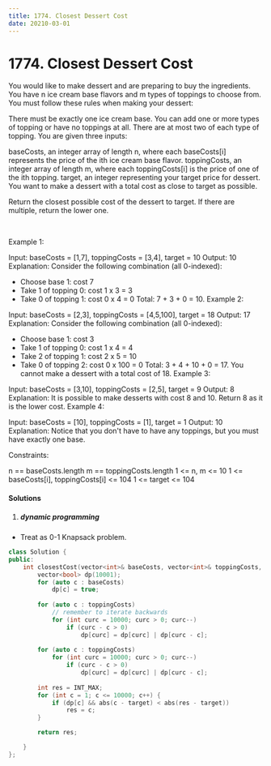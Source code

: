 ```yaml
---
title: 1774. Closest Dessert Cost
date: 20210-03-01
---
```


# 1774. Closest Dessert Cost

You would like to make dessert and are preparing to buy the ingredients. You have n ice cream base flavors and m types of toppings to choose from. You must follow these rules when making your dessert:

There must be exactly one ice cream base.
You can add one or more types of topping or have no toppings at all.
There are at most two of each type of topping.
You are given three inputs:

baseCosts, an integer array of length n, where each baseCosts[i] represents the price of the ith ice cream base flavor.
toppingCosts, an integer array of length m, where each toppingCosts[i] is the price of one of the ith topping.
target, an integer representing your target price for dessert.
You want to make a dessert with a total cost as close to target as possible.

Return the closest possible cost of the dessert to target. If there are multiple, return the lower one.

 

Example 1:

Input: baseCosts = [1,7], toppingCosts = [3,4], target = 10
Output: 10
Explanation: Consider the following combination (all 0-indexed):
- Choose base 1: cost 7
- Take 1 of topping 0: cost 1 x 3 = 3
- Take 0 of topping 1: cost 0 x 4 = 0
Total: 7 + 3 + 0 = 10.
Example 2:

Input: baseCosts = [2,3], toppingCosts = [4,5,100], target = 18
Output: 17
Explanation: Consider the following combination (all 0-indexed):
- Choose base 1: cost 3
- Take 1 of topping 0: cost 1 x 4 = 4
- Take 2 of topping 1: cost 2 x 5 = 10
- Take 0 of topping 2: cost 0 x 100 = 0
Total: 3 + 4 + 10 + 0 = 17. You cannot make a dessert with a total cost of 18.
Example 3:

Input: baseCosts = [3,10], toppingCosts = [2,5], target = 9
Output: 8
Explanation: It is possible to make desserts with cost 8 and 10. Return 8 as it is the lower cost.
Example 4:

Input: baseCosts = [10], toppingCosts = [1], target = 1
Output: 10
Explanation: Notice that you don't have to have any toppings, but you must have exactly one base.
 

Constraints:

n == baseCosts.length
m == toppingCosts.length
1 <= n, m <= 10
1 <= baseCosts[i], toppingCosts[i] <= 104
1 <= target <= 104


#### Solutions

1. ##### dynamic programming

- Treat as 0-1 Knapsack problem.

```c++
class Solution {
public:
    int closestCost(vector<int>& baseCosts, vector<int>& toppingCosts, int target) {
        vector<bool> dp(10001);
        for (auto c : baseCosts)
            dp[c] = true;
        
        for (auto c : toppingCosts)
            // remember to iterate backwards
            for (int curc = 10000; curc > 0; curc--)
                if (curc - c > 0)
                    dp[curc] = dp[curc] | dp[curc - c];
        
        for (auto c : toppingCosts)
            for (int curc = 10000; curc > 0; curc--)
                if (curc - c > 0)
                    dp[curc] = dp[curc] | dp[curc - c];
        
        int res = INT_MAX;
        for (int c = 1; c <= 10000; c++) {
            if (dp[c] && abs(c - target) < abs(res - target))
                res = c;
        }

        return res;

    }
};
```